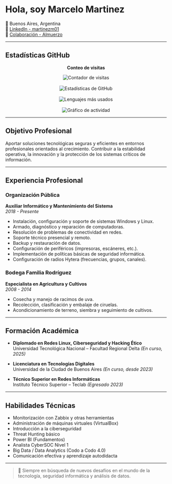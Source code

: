 #  Hola, soy Marcelo Martinez

📍 Buenos Aires, Argentina  
🔗 [LinkedIn - martinezm01](https://www.linkedin.com/in/martinezm01/)  
🍕 [Colaboración - Almuerzo](https://buymeacoffee.com/martinezmakp/)

---

##  Estadísticas GitHub

<div align="center">
  <p><strong> Conteo de visitas</strong></p>
  <img src="https://profile-counter.glitch.me/Chelo2025/count.svg" alt="Contador de visitas"/>
  <br/><br/>
  <img src="https://github-readme-stats.vercel.app/api?username=Chelo2025&theme=tokyonight&hide_border=false&include_all_commits=false&count_private=false" alt="Estadísticas de GitHub"/>
  <br/><br/>
  <img src="https://github-readme-stats.vercel.app/api/top-langs/?username=Chelo2025&theme=tokyonight&hide_border=false&layout=compact" alt="Lenguajes más usados"/>
  <br/><br/>
  <img src="https://github-readme-activity-graph.vercel.app/graph?username=Chelo2025&bg_color=212121&color=ffffff&line=404db0&point=ffcd42&area=true&hide_border=true" alt="Gráfico de actividad"/>
</div>

---

##  Objetivo Profesional

Aportar soluciones tecnológicas seguras y eficientes en entornos profesionales orientados al crecimiento. Contribuir a la estabilidad operativa, la innovación y la protección de los sistemas críticos de información.

---

##  Experiencia Profesional

### Organización Pública  
**Auxiliar Informático y Mantenimiento del Sistema**  
*2018 - Presente*

- Instalación, configuración y soporte de sistemas Windows y Linux.
- Armado, diagnóstico y reparación de computadoras.
- Resolución de problemas de conectividad en redes.
- Soporte técnico presencial y remoto.
- Backup y restauración de datos.
- Configuración de periféricos (impresoras, escáneres, etc.).
- Implementación de políticas básicas de seguridad informática.
- Configuración de radios Hytera (frecuencias, grupos, canales).

### Bodega Familia Rodríguez  
**Especialista en Agricultura y Cultivos**  
*2008 - 2014*

- Cosecha y manejo de racimos de uva.
- Recolección, clasificación y embalaje de ciruelas.
- Acondicionamiento de terreno, siembra y seguimiento de cultivos.

---

##  Formación Académica

- **Diplomado en Redes Linux, Ciberseguridad y Hacking Ético**  
  Universidad Tecnológica Nacional – Facultad Regional Delta *(En curso, 2025)*

- **Licenciatura en Tecnologías Digitales**  
  Universidad de la Ciudad de Buenos Aires *(En curso, desde 2023)*

- **Técnico Superior en Redes Informáticas**  
  Instituto Técnico Superior – Teclab *(Egresado 2023)*

---

##  Habilidades Técnicas

- Monitorización con Zabbix y otras herramientas
- Administración de máquinas virtuales (VirtualBox)
- Introducción a la ciberseguridad
- Threat Hunting básico
- Power BI (Fundamentos)
- Analista CyberSOC Nivel 1
- Big Data / Data Analytics (Codo a Codo 4.0)
- Comunicación efectiva y aprendizaje autodidacta

---

> 🚀 Siempre en búsqueda de nuevos desafíos en el mundo de la tecnología, seguridad informática y análisis de datos.
